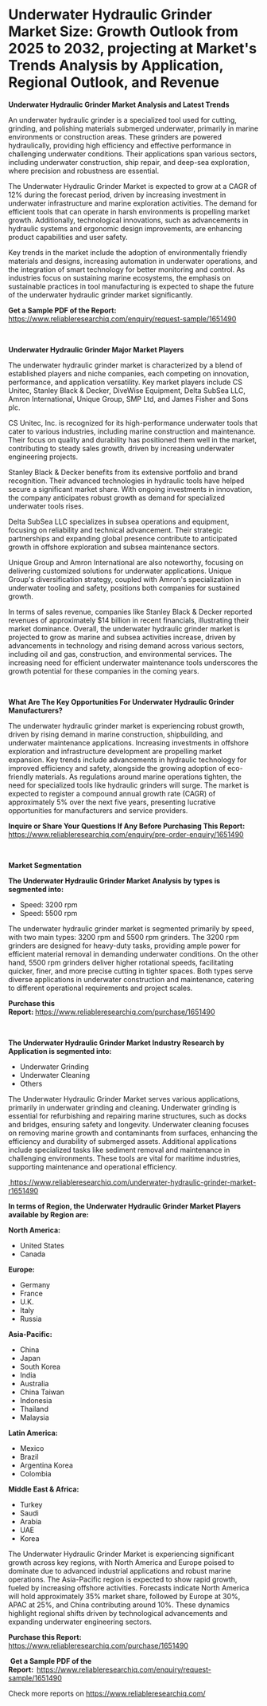<p><h1>Underwater Hydraulic Grinder Market Size: Growth Outlook from 2025 to 2032, projecting at Market's Trends Analysis by Application, Regional Outlook, and Revenue</h1></p><p><strong>Underwater Hydraulic Grinder Market Analysis and Latest Trends</strong></p>
<p><p>An underwater hydraulic grinder is a specialized tool used for cutting, grinding, and polishing materials submerged underwater, primarily in marine environments or construction areas. These grinders are powered hydraulically, providing high efficiency and effective performance in challenging underwater conditions. Their applications span various sectors, including underwater construction, ship repair, and deep-sea exploration, where precision and robustness are essential.</p><p>The Underwater Hydraulic Grinder Market is expected to grow at a CAGR of 12% during the forecast period, driven by increasing investment in underwater infrastructure and marine exploration activities. The demand for efficient tools that can operate in harsh environments is propelling market growth. Additionally, technological innovations, such as advancements in hydraulic systems and ergonomic design improvements, are enhancing product capabilities and user safety.</p><p>Key trends in the market include the adoption of environmentally friendly materials and designs, increasing automation in underwater operations, and the integration of smart technology for better monitoring and control. As industries focus on sustaining marine ecosystems, the emphasis on sustainable practices in tool manufacturing is expected to shape the future of the underwater hydraulic grinder market significantly.</p></p>
<p><strong>Get a Sample PDF of the Report:&nbsp;</strong> <a href="https://www.reliableresearchiq.com/enquiry/request-sample/1651490?utm_campaign=2384&utm_medium=2&utm_source=Github&utm_content=ia&utm_term=08042025&utm_id=underwater-hydraulic-grinder">https://www.reliableresearchiq.com/enquiry/request-sample/1651490</a></p>
<p>&nbsp;</p>
<p><strong>Underwater Hydraulic Grinder Major Market Players</strong></p>
<p><p>The underwater hydraulic grinder market is characterized by a blend of established players and niche companies, each competing on innovation, performance, and application versatility. Key market players include CS Unitec, Stanley Black & Decker, DiveWise Equipment, Delta SubSea LLC, Amron International, Unique Group, SMP Ltd, and James Fisher and Sons plc.</p><p>CS Unitec, Inc. is recognized for its high-performance underwater tools that cater to various industries, including marine construction and maintenance. Their focus on quality and durability has positioned them well in the market, contributing to steady sales growth, driven by increasing underwater engineering projects.</p><p>Stanley Black & Decker benefits from its extensive portfolio and brand recognition. Their advanced technologies in hydraulic tools have helped secure a significant market share. With ongoing investments in innovation, the company anticipates robust growth as demand for specialized underwater tools rises.</p><p>Delta SubSea LLC specializes in subsea operations and equipment, focusing on reliability and technical advancement. Their strategic partnerships and expanding global presence contribute to anticipated growth in offshore exploration and subsea maintenance sectors.</p><p>Unique Group and Amron International are also noteworthy, focusing on delivering customized solutions for underwater applications. Unique Group's diversification strategy, coupled with Amron's specialization in underwater tooling and safety, positions both companies for sustained growth.</p><p>In terms of sales revenue, companies like Stanley Black & Decker reported revenues of approximately $14 billion in recent financials, illustrating their market dominance. Overall, the underwater hydraulic grinder market is projected to grow as marine and subsea activities increase, driven by advancements in technology and rising demand across various sectors, including oil and gas, construction, and environmental services. The increasing need for efficient underwater maintenance tools underscores the growth potential for these companies in the coming years.</p></p>
<p>&nbsp;</p>
<p><strong>What Are The Key Opportunities For Underwater Hydraulic Grinder Manufacturers?</strong></p>
<p><p>The underwater hydraulic grinder market is experiencing robust growth, driven by rising demand in marine construction, shipbuilding, and underwater maintenance applications. Increasing investments in offshore exploration and infrastructure development are propelling market expansion. Key trends include advancements in hydraulic technology for improved efficiency and safety, alongside the growing adoption of eco-friendly materials. As regulations around marine operations tighten, the need for specialized tools like hydraulic grinders will surge. The market is expected to register a compound annual growth rate (CAGR) of approximately 5% over the next five years, presenting lucrative opportunities for manufacturers and service providers.</p></p>
<p><strong>Inquire or Share Your Questions If Any Before Purchasing This Report:</strong> <a href="https://www.reliableresearchiq.com/enquiry/pre-order-enquiry/1651490?utm_campaign=2384&utm_medium=2&utm_source=Github&utm_content=ia&utm_term=08042025&utm_id=underwater-hydraulic-grinder">https://www.reliableresearchiq.com/enquiry/pre-order-enquiry/1651490</a></p>
<p>&nbsp;</p>
<p><strong>Market Segmentation</strong></p>
<p><strong>The Underwater Hydraulic Grinder Market Analysis by types is segmented into:</strong></p>
<p><ul><li>Speed: 3200 rpm</li><li>Speed: 5500 rpm</li></ul></p>
<p><p>The underwater hydraulic grinder market is segmented primarily by speed, with two main types: 3200 rpm and 5500 rpm grinders. The 3200 rpm grinders are designed for heavy-duty tasks, providing ample power for efficient material removal in demanding underwater conditions. On the other hand, 5500 rpm grinders deliver higher rotational speeds, facilitating quicker, finer, and more precise cutting in tighter spaces. Both types serve diverse applications in underwater construction and maintenance, catering to different operational requirements and project scales.</p></p>
<p><strong>Purchase this Report:&nbsp;</strong><a href="https://www.reliableresearchiq.com/purchase/1651490?utm_campaign=2384&utm_medium=2&utm_source=Github&utm_content=ia&utm_term=08042025&utm_id=underwater-hydraulic-grinder">https://www.reliableresearchiq.com/purchase/1651490</a></p>
<p>&nbsp;</p>
<p><strong>The Underwater Hydraulic Grinder Market Industry Research by Application is segmented into:</strong></p>
<p><ul><li>Underwater Grinding</li><li>Underwater Cleaning</li><li>Others</li></ul></p>
<p><p>The Underwater Hydraulic Grinder Market serves various applications, primarily in underwater grinding and cleaning. Underwater grinding is essential for refurbishing and repairing marine structures, such as docks and bridges, ensuring safety and longevity. Underwater cleaning focuses on removing marine growth and contaminants from surfaces, enhancing the efficiency and durability of submerged assets. Additional applications include specialized tasks like sediment removal and maintenance in challenging environments. These tools are vital for maritime industries, supporting maintenance and operational efficiency.</p></p>
<p><a href="https://www.reliableresearchiq.com/underwater-hydraulic-grinder-market-r1651490?utm_campaign=2384&utm_medium=2&utm_source=Github&utm_content=ia&utm_term=08042025&utm_id=underwater-hydraulic-grinder">&nbsp;https://www.reliableresearchiq.com/underwater-hydraulic-grinder-market-r1651490</a></p>
<p><strong>In terms of Region, the Underwater Hydraulic Grinder Market Players available by Region are:</strong></p>
<p>
    <p> <strong> North America: </strong>
        <ul>
            <li>United States</li>
            <li>Canada</li>
        </ul>
        </p> 
    <p> <strong> Europe: </strong>
        <ul>
            <li>Germany</li>
            <li>France</li>
            <li>U.K.</li>
            <li>Italy</li>
            <li>Russia</li>
        </ul>
        </p> 
    <p> <strong> Asia-Pacific: </strong>
        <ul>
            <li>China</li>
            <li>Japan</li>
            <li>South Korea</li>
            <li>India</li>
            <li>Australia</li>
            <li>China Taiwan</li>
            <li>Indonesia</li>
            <li>Thailand</li>
            <li>Malaysia</li>
        </ul>
        </p> 
    <p> <strong> Latin America: </strong>
        <ul>
            <li>Mexico</li>
            <li>Brazil</li>
            <li>Argentina Korea</li>
            <li>Colombia</li>
        </ul>
        </p> 
    <p> <strong> Middle East & Africa: </strong>
        <ul>
            <li>Turkey</li>
            <li>Saudi</li>
            <li>Arabia</li>
            <li>UAE</li>
            <li>Korea</li>
        </ul>
    </p>
    </p>
<p><p>The Underwater Hydraulic Grinder Market is experiencing significant growth across key regions, with North America and Europe poised to dominate due to advanced industrial applications and robust marine operations. The Asia-Pacific region is expected to show rapid growth, fueled by increasing offshore activities. Forecasts indicate North America will hold approximately 35% market share, followed by Europe at 30%, APAC at 25%, and China contributing around 10%. These dynamics highlight regional shifts driven by technological advancements and expanding underwater engineering sectors.</p></p>
<p><strong>Purchase this Report: </strong><a href="https://www.reliableresearchiq.com/purchase/1651490?utm_campaign=2384&utm_medium=2&utm_source=Github&utm_content=ia&utm_term=08042025&utm_id=underwater-hydraulic-grinder">https://www.reliableresearchiq.com/purchase/1651490</a></p>
<p>&nbsp;<strong>Get a Sample PDF of the Report:&nbsp;&nbsp;</strong><a href="https://www.reliableresearchiq.com/enquiry/request-sample/1651490?utm_campaign=2384&utm_medium=2&utm_source=Github&utm_content=ia&utm_term=08042025&utm_id=underwater-hydraulic-grinder">https://www.reliableresearchiq.com/enquiry/request-sample/1651490</a></p>
<p><strong></strong></p>
<p>Check more reports on <a href="https://www.reliableresearchiq.com/?utm_campaign=2384&utm_medium=2&utm_source=Github&utm_content=ia&utm_term=08042025&utm_id=underwater-hydraulic-grinder">https://www.reliableresearchiq.com/</a></p>